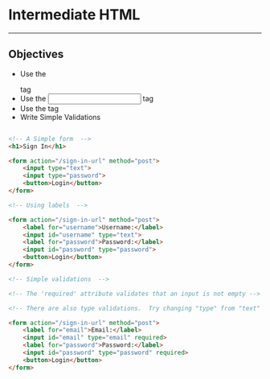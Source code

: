 # Intermediate HTML

**********************************************

## Objectives

* Use the <form></form> tag
* Use the <input> tag
* Use the <label></label> tag
* Write Simple Validations

```html

<!-- A Simple form  -->
<h1>Sign In</h1>

<form action="/sign-in-url" method="post">
    <input type="text">
    <input type="password">
    <button>Login</button>
</form>

<!-- Using labels  -->

<form action="/sign-in-url" method="post">
    <label for="username">Username:</label>
    <input id="username" type="text">
    <label for="password">Password:</label>
    <input id="password" type="password">
    <button>Login</button>
</form>

<!-- Simple validations  -->

<!-- The 'required' attribute validates that an input is not empty -->

<!-- There are also type validations.  Try changing "type" from "text" to "email" -->

<form action="/sign-in-url" method="post">
    <label for="email">Email:</label>
    <input id="email" type="email" required>
    <label for="password">Password:</label>
    <input id="password" type="password" required>
    <button>Login</button>
</form>





  ```
